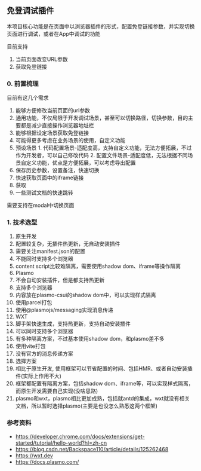 ## 免登调试插件

本项目核心功能是在页面中以浏览器插件的形式，配置免登链接参数，并实现切换页面进行调试，或者在App中调试的功能

目前支持
1. 当前页面改变URL参数
2. 获取免登链接

### 0. 前置梳理

目前有这几个需求
1. 能够方便修改当前页面的url参数
  1. 通用功能，不仅局限于开发调试场景，甚至可以切换路径，切换参数，目的主要都是减少直接操作浏览器地址栏
2. 能够根据设定场景获取免登链接
  0. 可能得更多考虑在业务场景的使用，自定义功能
  1. 预设场景
    1. 代码配置场景-适配度高，支持自定义功能，无法方便拓展，不过作为开发者，可以自己修改代码
    2. 配置文件场景-适配度低，无法根据不同场景自定义功能，优点是方便拓展，可以考虑导出配置
  2. 保存历史参数，设置备注，快速切换
3. 快速获取页面中的iframe链接
  1. 获取
4. 一些测试文档的快速跳转

需要支持在modal中切换页面

### 1. 技术选型

1. 原生开发
  1. 配置较复杂，无插件热更新，无自动安装插件
  2. 需要关注manifest.json的配置
  3. 不能同时支持多个浏览器
  4. content script比较难隔离，需要使用shadow dom、iframe等操作隔离
2. Plasmo
  1. 不会自动安装插件，但是都支持热更新
  2. 支持多个浏览器
  3. 内容放在plasmo-csui的shadow dom中，可以实现样式隔离
  4. 使用parcel打包
  5. 使用@plasmojs/messaging实现消息传递
3. WXT
  1. 脚手架快速生成，支持热更新，支持自动安装插件
  2. 可以同时支持多个浏览器
  3. 有多种隔离方案，不过基本使用shadow dom，和plasmo差不多
  4. 使用vite打包
  5. 没有官方的消息传递方案
4. 选择方案
  1. 相比于原生开发, 使用框架可以节省配置的时间、包括HMR、或者自动安装插件(实际上作用不大)
  2. 框架都配置有隔离方案，包括shadow dom、iframe等，可以实现样式隔离，而原生开发需要自己实现(没啥思路)
  3. plasmo和wxt，plasmo相比更加成熟，包括就antd的集成，wxt就没有相关文档，所以暂时选择plasmo(主要是也没怎么熟悉这两个框架)



### 参考资料

- https://developer.chrome.com/docs/extensions/get-started/tutorial/hello-world?hl=zh-cn
- https://blog.csdn.net/Backspace110/article/details/125262468
- https://wxt.dev
- https://docs.plasmo.com/